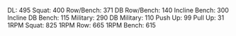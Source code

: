 DL: 495
 Squat: 400
 Row/Bench: 371
 DB Row/Bench: 140
 Incline Bench: 300
 Incline DB Bench: 115
 Military: 290
 DB Military: 110
 Push Up: 99
 Pull Up: 31
 1RPM Squat: 825
 1RPM Row: 665
 1RPM Bench: 615
